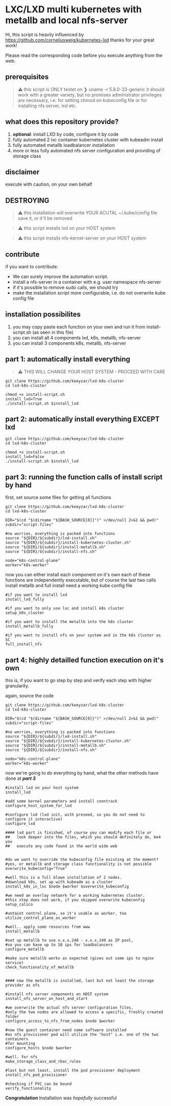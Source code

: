 # LXC/LXD multi kubernetes with metallb and local nfs-server


Hi, this script is heavily influenced by 
https://github.com/corneliusweig/kubernetes-lxd
thanks for your great work!

Please read the corresponding code before you execute anything
from the web.

## prerequisites
> :warning: this script is ONLY testet on 
> ❯ uname -r
> 5.8.0-33-generic
> it should work with a greater variety, but no promises
> administrator privileges are necessary,
> i.e. for setting chmod on kubeconfig file
> or for installing nfs server, lxd etc.



## what does this repository provide?
1. **optional**: install LXD by code, configure it by code
2. fully automated 2 lxc container kubernetes cluster with kubeadm install
3. fully automated metallb loadbalancer installation
4. more or less fully automated nfs server configuration and 
   providing of storage class
   
## disclaimer
execute with caution, on your own behalf

## DESTROYING
> :warning: this installation will overwrite YOUR ACUTAL ~/.kube/config file
save it, or it'll be removed


> :warning: this script installs lxd on your HOST system


> :warning: this script installs nfs-kernel-server on your HOST system

## contribute
if you want to contribute: 
- We can surely improve the automation script.
- install a nfs-server in a container with e.g. user namespace nfs-server
- if it's possible to remove sudo calls, we should try
- make the installation script more configurable, i.e. do not overwrite
kube config file


## installation possibilites
1. you may copy paste each function on your own and run it from install-script.sh
(as seen in this file)
2. you can install all 4 components lxd, k8s, metallb, nfs-server
3. you can install 3 components k8s, metallb, nfs-server

## part 1: automatically install everything

> :warning: THIS WILL CHANGE YOUR HOST SYSTEM - PROCEED WITH CARE

```
git clone https://github.com/keeyzar/lxd-k8s-cluster
cd lxd-k8s-cluster

chmod +x install-script.sh
install_lxd=True
./install-script.sh $install_lxd 
```

## part 2: automatically install everything EXCEPT lxd
```
git clone https://github.com/keeyzar/lxd-k8s-cluster
cd lxd-k8s-cluster

chmod +x install-script.sh
install_lxd=False
./install-script.sh $install_lxd
```

## part 3: running the function calls of install script by hand
first, set source some files for getting all functions
```
git clone https://github.com/keeyzar/lxd-k8s-cluster
cd lxd-k8s-cluster

DIR="$(cd "$(dirname "${BASH_SOURCE[0]}")" >/dev/null 2>&1 && pwd)"
subdir="script-files"

#no worries, everything is packed into functions
source "${DIR}/${subdir}/lxd-install.sh"
source "${DIR}/${subdir}/install-kubernetes-cluster.sh"
source "${DIR}/${subdir}/install-metallb.sh"
source "${DIR}/${subdir}/install-nfs.sh"

node="k8s-control-plane"
worker="k8s-worker"

```

now you can either install each component on it's own
each of these functions are independently executable, but of course
the last two calls install metallb and full install need a working kube config file
```
#if you want to install lxd
install_lxd_fully

#if you want to only use lxc and install k8s cluster
setup_k8s_cluster

#if you want to install the metallb into the k8s cluster
install_metallb_fully

#if you want to install nfs on your system and in the k8s cluster as SC
full_install_nfs
```

## part 4: highly detailled function execution on it's own
this is, if you want to go step by step and verify each step
with higher granularity.

again, source the code
```
git clone https://github.com/keeyzar/lxd-k8s-cluster
cd lxd-k8s-cluster

DIR="$(cd "$(dirname "${BASH_SOURCE[0]}")" >/dev/null 2>&1 && pwd)"
subdir="script-files"

#no worries, everything is packed into functions
source "${DIR}/${subdir}/lxd-install.sh"
source "${DIR}/${subdir}/install-kubernetes-cluster.sh"
source "${DIR}/${subdir}/install-metallb.sh"
source "${DIR}/${subdir}/install-nfs.sh"

node="k8s-control-plane"
worker="k8s-worker"
```


now we're going to do everything by hand, what the other methods have done
at ***part 3***

```
#install lxd on your host system
install_lxd

#add some kernel parameters and install conntrack
configure_host_system_for_lxd

#configure lxd (lxd init, with preseed, so you do not need to configure it interactive)
configure_lxd

#### lxd part is finished, of course you can modify each file or
##   look deeper into the files, which you should definitely do, be4 you
##   execute any code found in the world wide web


#do we want to override the kubeconfig file existing at the moment?
#yes, or metallb and storage class functionality is not possible
overwrite_kubeconfig="True"

#well this is a full blown installation of 2 nodes.
#download k8s, set up with kubeadm as a cluster
install_k8s_in_lxc $node $worker $overwrite_kubeconfig

#we need an overlay network for a working kubernetes cluster.
#this step does not work, if you skipped overwrite kubeconfig
setup_calico

#untaint control plane, so it's usable as worker, too
utilize_control_plane_as_worker 

#well.. apply some resources from www
install_metallb

#set up metallb to use x.x.x.240 - x.x.x.249 as IP pool,
#so you can have up to 10 ips for loadbalancers
configure_metallb

#make sure metallb works as expected (gives out some ips to nginx service)
check_functionality_of_metallb


#### now the metallb is installed, last but not least the storage provider as nfs

#install nfs server components on HOST system
install_nfs_server_on_host_and_start

#we overwrite the actual nfs server configuration files,
#only the two nodes are allowed to access a specific, freshly created folder
configure_access_to_nfs_from_nodes $node $worker

#now the guest container need some software installed
#as nfs provisioner pod will utilize the "host" i.e. one of the two containers
#for mounting
configure_hosts $node $worker

#well. for nfs
make_storage_class_and_rbac_rules

#last but not least, install the pod provisioner deployment
install_nfs_pod_provisioner

#checking if PVC can be bound
verify_functionality

```

**Congratulation**
Installation was *hopefully* successful
